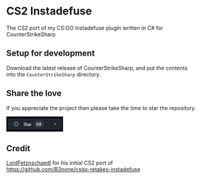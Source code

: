 # CS2 Instadefuse
The CS2 port of my CS:GO Instadefuse plugin written in C# for CounterStrikeSharp

## Setup for development
Download the latest release of CounterStrikeSharp, and put the contents into the `CounterStrikeSharp` directory.

## Share the love
If you appreciate the project then please take the time to star the repository.

![Star us](https://github.com/b3none/gdprconsent/raw/development/.github/README_ASSETS/star_us.png)

## Credit
[LordFetznschaedl](https://github.com/LordFetznschaedl) for his initial CS2 port of https://github.com/B3none/csgo-retakes-instadefuse
